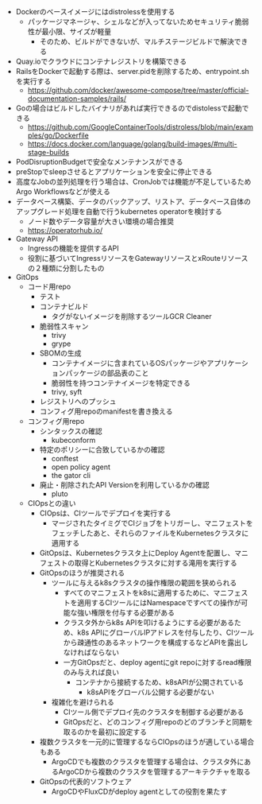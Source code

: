 - Dockerのベースイメージにはdistrolessを使用する
    - パッケージマネージャ、シェルなどが入ってないためセキュリティ脆弱性が最小限、サイズが軽量
        - そのため、ビルドができないが、マルチステージビルドで解決できる
- Quay.ioでクラウドにコンテナレジストリを構築できる
- RailsをDockerで起動する際は、server.pidを削除するため、entrypoint.shを実行する
    - https://github.com/docker/awesome-compose/tree/master/official-documentation-samples/rails/
- Goの場合はビルドしたバイナリがあれば実行できるのでdistolessで起動できる
    - https://github.com/GoogleContainerTools/distroless/blob/main/examples/go/Dockerfile
    - https://docs.docker.com/language/golang/build-images/#multi-stage-builds
- PodDisruptionBudgetで安全なメンテナンスができる
- preStopでsleepさせるとアプリケーションを安全に停止できる
- 高度なJobの並列処理を行う場合は、CronJobでは機能が不足しているためArgo Workflowsなどが使える
- データベース構築、データのバックアップ、リストア、データベース自体のアップグレード処理を自動で行うkubernetes operatorを検討する
    - ノード数やデータ容量が大きい環境の場合推奨
    - https://operatorhub.io/
- Gateway API
    - Ingressの機能を提供するAPI
    - 役割に基づいてIngressリソースをGatewayリソースとxRouteリソースの２種類に分割したもの
- GitOps
    - コード用repo
        - テスト
        - コンテナビルド
            - タグがないイメージを削除するツールGCR Cleaner
        - 脆弱性スキャン
            - trivy
            - grype
        - SBOMの生成
            - コンテナイメージに含まれているOSパッケージやアプリケーションパッケージの部品表のこと
            - 脆弱性を持つコンテナイメージを特定できる
            - trivy, syft
        - レジストリへのプッシュ
        - コンフィグ用repoのmanifestを書き換える
    - コンフィグ用repo
        - シンタックスの確認
            - kubeconform
        - 特定のポリシーに合致しているかの確認
            - conftest
            - open policy agent
            - the gator cli
        - 廃止・削除されたAPI Versionを利用しているかの確認
             - pluto
    - CIOpsとの違い
        - CIOpsは、CIツールでデプロイを実行する
            - マージされたタイミグでCIジョブをトリガーし、マニフェストをフェッチしたあと、それらのファイルをKubernetesクラスタに適用する
        - GitOpsは、Kubernetesクラスタ上にDeploy Agentを配置し、マニフェストの取得とKubernetesクラスタに対する滝用を実行する
        - GitOpsのほうが推奨される
            - ツールに与えるk8sクラスタの操作権限の範囲を狭められる
                - すべてのマニフェストをk8sに適用するために、マニフェストを適用するCIツールにはNamespaceですべての操作が可能な強い権限を付与する必要がある
                - クラスタ外からk8s APIを叩けるようにする必要があるため、k8s APIにグローバルIPアドレスを付与したり、CIツールから疎通性のあるネットワークを構成するなどAPIを露出しなければならない
                - 一方GitOpsだと、deploy agentにgit repoに対するread権限のみ与えれば良い
                    - コンテナから接続するため、k8sAPIが公開されている
                        - k8sAPIをグローバル公開する必要がない
            - 複雑化を避けられる
                - CIツール側でデプロイ先のクラスタを制御する必要がある
                - GitOpsだと、どのコンフィグ用repoのどのブランチと同期を取るのかを最初に設定する
        - 複数クラスタを一元的に管理するならCIOpsのほうが適している場合もある
            - ArgoCDでも複数のクラスタを管理する場合は、クラスタ外にあるArgoCDから複数のクラスタを管理するアーキテクチャを取る
        - GitOpsの代表的ソフトウェア
            - ArgoCDやFluxCDがdeploy agentとしての役割を果たす
